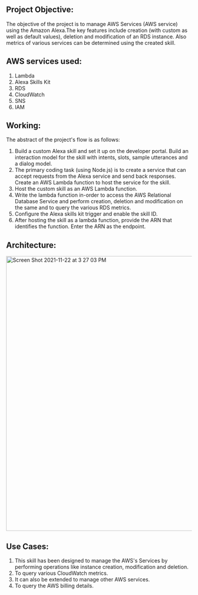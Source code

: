 
Project Objective:
-------------------
The objective of the project is to manage AWS Services (AWS service) using the Amazon Alexa.The key features include creation (with custom as well as default values), deletion and modification of an RDS instance. Also metrics of various services can be determined using the created skill.

AWS services used:
-------------------
1. Lambda
2. Alexa Skills Kit 
3. RDS 
4. CloudWatch 
5. SNS
6. IAM

Working:
-------------------
The abstract of the project's flow is as follows:
1. Build a custom Alexa skill and set it up on the developer portal. Build an interaction model for the skill with intents, slots, sample utterances and a dialog model.
2. The primary coding task (using Node.js) is to create a service that can accept requests from the Alexa service and send back responses. Create an AWS Lambda function to host the service for the skill.
3. Host the custom skill as an AWS Lambda function.
4. Write the lambda function in-order to access the AWS Relational Database Service and perform creation, deletion and modification on the same and to query the various RDS metrics.
5. Configure the Alexa skills kit trigger and enable the skill ID.
6. After hosting the skill as a lambda function, provide the ARN that identifies the function. Enter the ARN as the endpoint.

Architecture:
-------------------
<img width="744" alt="Screen Shot 2021-11-22 at 3 27 03 PM" src="https://user-images.githubusercontent.com/16801084/142931169-4447da4a-9eb2-4220-b321-1262229e3612.png">

Use Cases:
-------------------
1. This skill has been designed to manage the AWS's Services by performing operations like instance creation, modification and deletion.
2. To query various CloudWatch metrics.
3. It can also be extended to manage other AWS services.
4. To query the AWS billing details.
